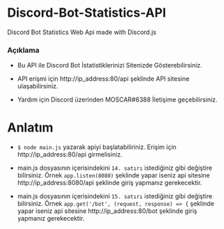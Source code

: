 # Discord-Bot-Statistics-API
Discord Bot Statistics Web Api made with Discord.js

### Açıklama

- Bu API ile Discord Bot İstatistiklerinizi Sitenizde Gösterebilirsiniz.

- API erişmi için http://ip_address:80/api şeklinde API sitesine ulaşabilirsiniz.

- Yardım için Discord üzerinden MOSCAR#6388 İletişime geçebilirsiniz.

# Anlatım

- `$ node main.js` yazarak apiyi başlatabiliriniz. Erişim için http://ip_address:80/api girmelisiniz.

- main.js dosyasının içerisindekini `14. satırı` istediğiniz gibi değiştire bilirsiniz. Örnek `app.listen(8080)` şeklinde yapar iseniz api sitesine http://ip_address:8080/api şeklinde giriş yapmanız gerekecektir.

- main.js dosyasının içerisindekini `15. satırı` istediğiniz gibi değiştire bilirsiniz. Örnek `app.get('/bot', (request, response) => {` şeklinde yapar iseniz api sitesine http://ip_address:80/bot şeklinde giriş yapmanız gerekecektir.
